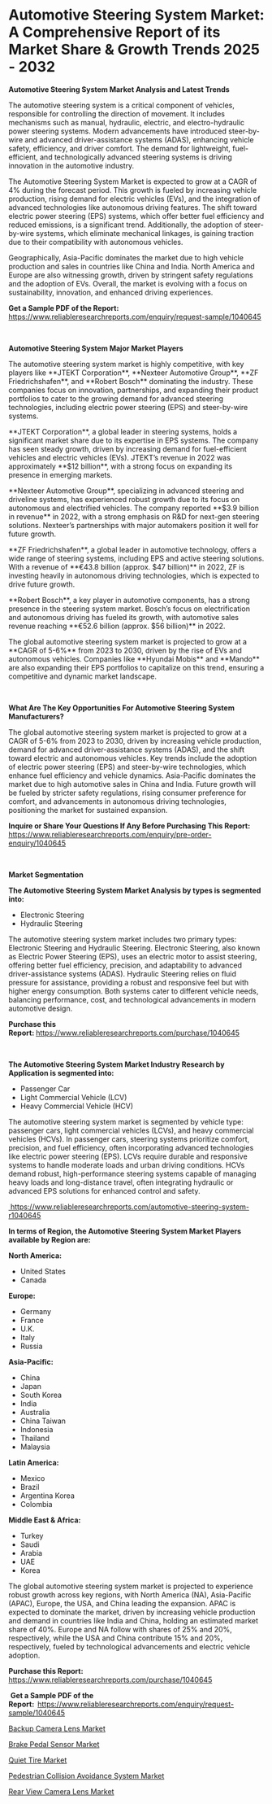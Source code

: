 <p><h1>Automotive Steering System Market: A Comprehensive Report of its Market Share & Growth Trends 2025 - 2032</h1></p><p><strong>Automotive Steering System Market Analysis and Latest Trends</strong></p>
<p><p>The automotive steering system is a critical component of vehicles, responsible for controlling the direction of movement. It includes mechanisms such as manual, hydraulic, electric, and electro-hydraulic power steering systems. Modern advancements have introduced steer-by-wire and advanced driver-assistance systems (ADAS), enhancing vehicle safety, efficiency, and driver comfort. The demand for lightweight, fuel-efficient, and technologically advanced steering systems is driving innovation in the automotive industry.</p><p>The Automotive Steering System Market is expected to grow at a CAGR of 4% during the forecast period. This growth is fueled by increasing vehicle production, rising demand for electric vehicles (EVs), and the integration of advanced technologies like autonomous driving features. The shift toward electric power steering (EPS) systems, which offer better fuel efficiency and reduced emissions, is a significant trend. Additionally, the adoption of steer-by-wire systems, which eliminate mechanical linkages, is gaining traction due to their compatibility with autonomous vehicles.</p><p>Geographically, Asia-Pacific dominates the market due to high vehicle production and sales in countries like China and India. North America and Europe are also witnessing growth, driven by stringent safety regulations and the adoption of EVs. Overall, the market is evolving with a focus on sustainability, innovation, and enhanced driving experiences.</p></p>
<p><strong>Get a Sample PDF of the Report:&nbsp;</strong> <a href="https://www.reliableresearchreports.com/enquiry/request-sample/1040645?utm_campaign=33&utm_medium=2&utm_source=Github&utm_content=ia&utm_term=22012025&utm_id=automotive-steering-system">https://www.reliableresearchreports.com/enquiry/request-sample/1040645</a></p>
<p>&nbsp;</p>
<p><strong>Automotive Steering System Major Market Players</strong></p>
<p><p>The automotive steering system market is highly competitive, with key players like **JTEKT Corporation**, **Nexteer Automotive Group**, **ZF Friedrichshafen**, and **Robert Bosch** dominating the industry. These companies focus on innovation, partnerships, and expanding their product portfolios to cater to the growing demand for advanced steering technologies, including electric power steering (EPS) and steer-by-wire systems.</p><p>**JTEKT Corporation**, a global leader in steering systems, holds a significant market share due to its expertise in EPS systems. The company has seen steady growth, driven by increasing demand for fuel-efficient vehicles and electric vehicles (EVs). JTEKT’s revenue in 2022 was approximately **$12 billion**, with a strong focus on expanding its presence in emerging markets.</p><p>**Nexteer Automotive Group**, specializing in advanced steering and driveline systems, has experienced robust growth due to its focus on autonomous and electrified vehicles. The company reported **$3.9 billion in revenue** in 2022, with a strong emphasis on R&D for next-gen steering solutions. Nexteer’s partnerships with major automakers position it well for future growth.</p><p>**ZF Friedrichshafen**, a global leader in automotive technology, offers a wide range of steering systems, including EPS and active steering solutions. With a revenue of **€43.8 billion (approx. $47 billion)** in 2022, ZF is investing heavily in autonomous driving technologies, which is expected to drive future growth.</p><p>**Robert Bosch**, a key player in automotive components, has a strong presence in the steering system market. Bosch’s focus on electrification and autonomous driving has fueled its growth, with automotive sales revenue reaching **€52.6 billion (approx. $56 billion)** in 2022.</p><p>The global automotive steering system market is projected to grow at a **CAGR of 5-6%** from 2023 to 2030, driven by the rise of EVs and autonomous vehicles. Companies like **Hyundai Mobis** and **Mando** are also expanding their EPS portfolios to capitalize on this trend, ensuring a competitive and dynamic market landscape.</p></p>
<p>&nbsp;</p>
<p><strong>What Are The Key Opportunities For Automotive Steering System Manufacturers?</strong></p>
<p><p>The global automotive steering system market is projected to grow at a CAGR of 5-6% from 2023 to 2030, driven by increasing vehicle production, demand for advanced driver-assistance systems (ADAS), and the shift toward electric and autonomous vehicles. Key trends include the adoption of electric power steering (EPS) and steer-by-wire technologies, which enhance fuel efficiency and vehicle dynamics. Asia-Pacific dominates the market due to high automotive sales in China and India. Future growth will be fueled by stricter safety regulations, rising consumer preference for comfort, and advancements in autonomous driving technologies, positioning the market for sustained expansion.</p></p>
<p><strong>Inquire or Share Your Questions If Any Before Purchasing This Report:</strong> <a href="https://www.reliableresearchreports.com/enquiry/pre-order-enquiry/1040645?utm_campaign=33&utm_medium=2&utm_source=Github&utm_content=ia&utm_term=22012025&utm_id=automotive-steering-system">https://www.reliableresearchreports.com/enquiry/pre-order-enquiry/1040645</a></p>
<p>&nbsp;</p>
<p><strong>Market Segmentation</strong></p>
<p><strong>The Automotive Steering System Market Analysis by types is segmented into:</strong></p>
<p><ul><li>Electronic Steering</li><li>Hydraulic Steering</li></ul></p>
<p><p>The automotive steering system market includes two primary types: Electronic Steering and Hydraulic Steering. Electronic Steering, also known as Electric Power Steering (EPS), uses an electric motor to assist steering, offering better fuel efficiency, precision, and adaptability to advanced driver-assistance systems (ADAS). Hydraulic Steering relies on fluid pressure for assistance, providing a robust and responsive feel but with higher energy consumption. Both systems cater to different vehicle needs, balancing performance, cost, and technological advancements in modern automotive design.</p></p>
<p><strong>Purchase this Report:&nbsp;</strong><a href="https://www.reliableresearchreports.com/purchase/1040645?utm_campaign=33&utm_medium=2&utm_source=Github&utm_content=ia&utm_term=22012025&utm_id=automotive-steering-system">https://www.reliableresearchreports.com/purchase/1040645</a></p>
<p>&nbsp;</p>
<p><strong>The Automotive Steering System Market Industry Research by Application is segmented into:</strong></p>
<p><ul><li>Passenger Car</li><li>Light Commercial Vehicle (LCV)</li><li>Heavy Commercial Vehicle (HCV)</li></ul></p>
<p><p>The automotive steering system market is segmented by vehicle type: passenger cars, light commercial vehicles (LCVs), and heavy commercial vehicles (HCVs). In passenger cars, steering systems prioritize comfort, precision, and fuel efficiency, often incorporating advanced technologies like electric power steering (EPS). LCVs require durable and responsive systems to handle moderate loads and urban driving conditions. HCVs demand robust, high-performance steering systems capable of managing heavy loads and long-distance travel, often integrating hydraulic or advanced EPS solutions for enhanced control and safety.</p></p>
<p><a href="https://www.reliableresearchreports.com/automotive-steering-system-r1040645?utm_campaign=33&utm_medium=2&utm_source=Github&utm_content=ia&utm_term=22012025&utm_id=automotive-steering-system">&nbsp;https://www.reliableresearchreports.com/automotive-steering-system-r1040645</a></p>
<p><strong>In terms of Region, the Automotive Steering System Market Players available by Region are:</strong></p>
<p>
    <p> <strong> North America: </strong>
        <ul>
            <li>United States</li>
            <li>Canada</li>
        </ul>
        </p> 
    <p> <strong> Europe: </strong>
        <ul>
            <li>Germany</li>
            <li>France</li>
            <li>U.K.</li>
            <li>Italy</li>
            <li>Russia</li>
        </ul>
        </p> 
    <p> <strong> Asia-Pacific: </strong>
        <ul>
            <li>China</li>
            <li>Japan</li>
            <li>South Korea</li>
            <li>India</li>
            <li>Australia</li>
            <li>China Taiwan</li>
            <li>Indonesia</li>
            <li>Thailand</li>
            <li>Malaysia</li>
        </ul>
        </p> 
    <p> <strong> Latin America: </strong>
        <ul>
            <li>Mexico</li>
            <li>Brazil</li>
            <li>Argentina Korea</li>
            <li>Colombia</li>
        </ul>
        </p> 
    <p> <strong> Middle East & Africa: </strong>
        <ul>
            <li>Turkey</li>
            <li>Saudi</li>
            <li>Arabia</li>
            <li>UAE</li>
            <li>Korea</li>
        </ul>
    </p>
    </p>
<p><p>The global automotive steering system market is projected to experience robust growth across key regions, with North America (NA), Asia-Pacific (APAC), Europe, the USA, and China leading the expansion. APAC is expected to dominate the market, driven by increasing vehicle production and demand in countries like India and China, holding an estimated market share of 40%. Europe and NA follow with shares of 25% and 20%, respectively, while the USA and China contribute 15% and 20%, respectively, fueled by technological advancements and electric vehicle adoption.</p></p>
<p><strong>Purchase this Report: </strong><a href="https://www.reliableresearchreports.com/purchase/1040645?utm_campaign=33&utm_medium=2&utm_source=Github&utm_content=ia&utm_term=22012025&utm_id=automotive-steering-system">https://www.reliableresearchreports.com/purchase/1040645</a></p>
<p>&nbsp;<strong>Get a Sample PDF of the Report:&nbsp;&nbsp;</strong><a href="https://www.reliableresearchreports.com/enquiry/request-sample/1040645?utm_campaign=33&utm_medium=2&utm_source=Github&utm_content=ia&utm_term=22012025&utm_id=automotive-steering-system">https://www.reliableresearchreports.com/enquiry/request-sample/1040645</a></p>
<p><strong></strong></p>
<p><p><a href="https://github.com/OlenFleming68/Market-Research-Report-List-1/blob/main/backup-camera-lens-market.md?utm_campaign=33&utm_medium=2&utm_source=Github&utm_content=ia&utm_term=22012025&utm_id=automotive-steering-system">Backup Camera Lens Market</a></p><p><a href="https://github.com/marlanamarvn/Market-Research-Report-List-1/blob/main/brake-pedal-sensor-market.md?utm_campaign=33&utm_medium=2&utm_source=Github&utm_content=ia&utm_term=22012025&utm_id=automotive-steering-system">Brake Pedal Sensor Market</a></p><p><a href="https://github.com/mookiesville/Market-Research-Report-List-1/blob/main/quiet-tire-market.md?utm_campaign=33&utm_medium=2&utm_source=Github&utm_content=ia&utm_term=22012025&utm_id=automotive-steering-system">Quiet Tire Market</a></p><p><a href="https://github.com/willjis/Market-Research-Report-List-1/blob/main/pedestrian-collision-avoidance-system-market.md?utm_campaign=33&utm_medium=2&utm_source=Github&utm_content=ia&utm_term=22012025&utm_id=automotive-steering-system">Pedestrian Collision Avoidance System Market</a></p><p><a href="https://github.com/XavierTyler76/Market-Research-Report-List-1/blob/main/rear-view-camera-lens-market.md?utm_campaign=33&utm_medium=2&utm_source=Github&utm_content=ia&utm_term=22012025&utm_id=automotive-steering-system">Rear View Camera Lens Market</a></p></p>